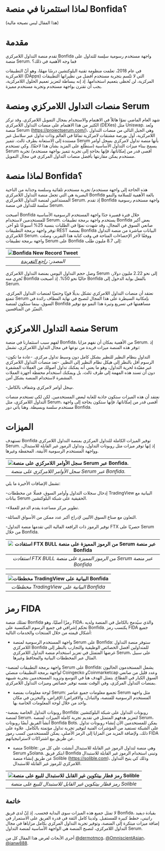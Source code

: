 # لماذا استثمرنا في منصة Bonfida؟

(هذا المقال ليس نصيحة مالية)

# مقدمة

تقدم منصة التداول اللامركزي Bonfida واجهة مستخدم رسومية سلِسة للتداول على منصة Serum. فما وجه الأهمية في ذلك؟

في عام 2018، تعلمت منظومة تقنية البلوكتشين درسًا مهمًا، وهو أنّ التطبيقات اللامركزية (DApps) التي لا تتّسم بتجربة مستخدم أفضل من نظيراتها التطبيقات المركزية، لن تُحظى بتعميم استخدامها. إذ إنه ببساطة لتعزيز تعميم الحلول اللامركزية، يجب أن تقترن بواجهة مستخدم وتجربة مستخدم مميزة.

# منصات التداول اللامركزي ومنصة Serum 

شهد العام الماضي نموًا هائلاً في الاهتمام والاستخدام بمجال التمويل اللامركزي. وقد تركز الكثير من هذا الاهتمام على منصات التداول اللامركزي (DEXes) مثل Uniswap. وتُعد منصة Serum (https://projectserum.com/)، وهي الجيل التالي من منصات التداول اللامركزية، أول بورصة مشتقات لامركزية تمامًا في العالم وذات تداول عبر سلاسل غير مستندة إلى الاستعانة بطرف ثالث. تتميز Serum بأنها منصة تداول لامركزي بسِجل أوامر يسمح ببناء ميزات التداول الأساسية (سنطّلع على المزيد بشأن هذا لاحقًا). وكي تستخدم Serum أقصى قدر من إمكاناتها، فإنها بحاجة إلى تجربة تتميز بواجهة مستخدم/ تجربة مستخدم يمكن مقارنتها بأفضل منصات التداول المركزي في مجال التمويل.

# لماذا منصة Bonfida؟

هذه الحاجة إلى واجهة مستخدم/ تجربة مستخدم تلقائية وسلسة وجذابة من الناحية البصرية هي التي تجعل منصة التداول اللامركزي Bonfida بالغة الأهمية للسلامة والنمو المستدامَين لمنصة التداول اللامركزي Serum. إذ تقدم Bonfida واجهة مستخدم رسومية سلسة للتداول في منصة Serum.

أصبحت Bonfida خلال فترة قصيرة جدًا واجهة المستخدم الرسومية الأساسية للمستخدمين لاستخدام Serum. يستخدم واجهة برمجة تطبيقات Bonfida بعض أكبر صانعي السوق في المجال، وقد شهدت نموًا في الطلبات بنسبة 25% أسبوعًا تلو آخر. توفر واجهة برمجة التطبيقات REST بمنصة Bonfida البيانات مباشرة من منصة التداول اللامركزي Serum. ووفقًا لآخر الإحصاءات المتاحة في وقت كتابة هذا التقرير، وصلت واجهة برمجة تطبيقات Serum  على Bonfida إلى 8.7 مليون طلب:

| ![Bonfida New Record Tweet](images/bonfida/bonfida-1.png) |
|:--:|
| *المصدر: [راجع التغريدة](https://twitter.com/bonfida/status/1338343464031948801)* |

وصل حجم التداول اليومي بمنصة التداول اللامركزي Serum  إلى نحو 2.22 مليون دولار، تُجرِي منه Bonfida حاليًا نحو 50%. إذ أصبحت Bonfida بالفعل بوابة الدخول إلى Serum.

نعتقد أن منصات التداول اللامركزي تشكل بديلًا قويًا وحتميًا لمنصات التداول المركزي. تتمتع Serum بإمكانية السيطرة على هذا المجال لتصبح في نهاية المطاف رائدة في السوق، بينما ستكون لمنصة Bonfida مساهمتها في تسريع وتيرة هذا النمو مع توفير التميّز عن المنافسين.

# منصة التداول اللامركزي Serum

لفهم سبب استثمارنا في منصة Bonfida، من الأهمية بمكان أن نفهم مزايا Serum. إذ توفر هذه المنصة ميزات فريدة من نوعها في مجال التداول اللامركزي، تشمل:

-التداول بنظام النظير للنظير بشكل كامل دون وسيط تداول مركزي.
-عادة ما تكون الرسوم أقل بالنظر إلى هيكل نظام النظير إلى النظير.
-تعد منصات التداول اللامركزي غير مقيّدة لحرية التداول، وهو ما يعني أنه يمكنك تداول أصولك من العملات المشفرة دون أن تسند هذه المهمة إلى طرف ثالث، بل ويمكنك استخدام محفظة أجهزة العملات المشفرة لاستخدام المنصة بشكل آمن.

-سِجل أوامر لامركزي وشفاف بالكامل.

نعتقد أن هذه الميزات ستكون جاذبة للغاية لبعض المستخدمين. لكن لكي تستخدم منصات التداول اللامركزي، مثل Serum، أقصى قدر من إمكاناتها، فإنها ستكون بحاجة إلى واجهة مستخدم سلسة وبسيطة. وهنا يأتي دور Bonfida.

# الميزات

تستهدف Bonfida توفير الميزات الكاملة للتداول المركزي بمنصة التداول اللامركزي Serum. إذ إنها توفر ميزات مثل روبوتات التداول، وتداول الرموز غير القابلة للاستبدال، وواجهة المستخدم الرسومية الأنيقة، المحفظة وغيرها.

| ![سجل الأوامر اللامركزي على منصة Serum  عبر Bonfida.](images/bonfida/bonfida-2.png) |
|:--:|
| *سجل الأوامر اللامركزي على منصة Serum  عبر Bonfida.* |


تشمل الإضافات الأخيرة ما يلي:

-إدخال سجلات التداول وأوامر السوق، فضلًا عن مخططات TradingView البيانية مع بيانات Serum الحقيقية على شبكة البلوكتشين.

-تطوير مركز مساعدة يقدم الدعم للعملاء.

-التعاون مع صناع السوق الآليين لإدراج أكبر عدد ممكن من الأسواق السائلة.

-توفير الرموز ذات الرافعة المالية التي تقدمها منصة التداول FTX حصريًا على Serum من خلال Bonfida.

| ![استفادت FTX BULL من الرموز المميزة على منصة Serum عبر منصة Bonfida](images/bonfida/bonfida-3.png) |
|:--:|
| *استفادت FTX BULL من الرموز المميزة على منصة Serum عبر منصة Bonfida* |

| ![مخططات TradingView البيانية على Bonfida](images/bonfida/bonfida-4.jpeg) |
|:--:|
| *مخططات TradingView البيانية على Bonfida* |

# رمز FIDA

تمتلك منصة Bonfida رمزًا أصليًا، وهو FIDA، والذي سيُدمج بالكامل في المنصة ولديه تحكم إشرافي في جميع الرسوم المكتسبة على Bonfida. يكتسب رمز FIDA جميع أشكال قيمته من خلال المنتجات والخدمات التالية:

- واجهة المستخدم الرسومية لمنصة Serum على Bonfida: ستوفر منصة التداول اللامركزي Bonfida للمتداولين أفضل الخصائص الوظيفية والتجارب بالنظر إلى غرضها المتمثل في تعزيز استخدام منصة التداول اللامركزي Serum، على سبيل المثال عبر المخططات البيانية والمحافظ وغيرها.

-واجهة برمجة التطبيقات لمنصة Serum على Bonfida: يشمل المستخدمون الحاليون لواجهة برمجة التطبيقات منصتَي Coingecko وCoinmarketcap وعدد قليل من صانعي السوق الكبار في القطاع. يتمثل الهدف هنا في التوسع وتزويد المستخدمين بتجربة شبيهة بمنصات التداول المركزي، وفي الوقت نفسه توفير خصائص وميزات التداول اللامركزي.

- لوحة معلومات بمنصة Serum: تجميع معلومات جميع عناصر Serum مثل واجهة المستخدم الرسومية للمنصة، والتبادل، والاقتراض/ الإقراض، والتخزين في مكان واحد من خلال لوحة المعلومات الخاصة بها.

-روبوتات التداول الخاصة بمنصة Bonfida: روبوتات التداول على شبكة البلوكتشين لمنصة Serum. لتعزيز هدفهم المتمثل في تقديم تجربة كاملة الميزات لمنصة Serum، أنشأ الفريق أيضًا روبوتات Bonfida Bots. يمكن للمستخدمين الآن إنشاء روبوتات تداول على الشبكة تستفيد من المؤشرات الفنية لتوفير تجربة تداول مؤتمتة بالكامل. علاوة على ذلك، ولإضافة المزيد من المزايا إلى الرمز الأصلي، يمكن للمستخدمين كسب رموز FIDA عن طريق بيع اشتراكات لاستراتيجياتهم.

- منصة Solible: وهي منصة لتداول الرموز غير القابلة للاستبدال أنشئت على كل من Serum وSolana. ابتكر فريق Bonfida وتبنى استخدام الرموز غير القابلة للاستبدال عن طريق إنشاء منصة Solible (https://solible.com)، وذلك كي يتيح التداول اللامركزي للرموز غير القابلة للاستبدال.

| ![رمز قطار بيتكوين غير القابل للاستبدال للبيع على منصة Solible](images/bonfida/bonfida-5.jpeg) |
|:--:|
| *رمز قطار بيتكوين غير القابل للاستبدال للبيع على منصة Solible* |

## خاتمة

لا تمثل جميع هذه الميزات سوى البداية فحسب. إذ إنّ لدى فريق Bonfida، بقيادة ديفيد راتيني، خطط كبيرة للمستقبل. ولدينا كامل الثقة في قدرة الفريق على الاستمرار في إضافة ميزات مبتكرة إلى المنصة، وتوفير تجربة التداول المركزي بكامل مزاياها في مجال التداول اللامركزي، لتصبح المنصة هي الواجهة الأساسية لمنصة التداول Serum. 

أجرى الأبحاث لغرض هذا المقال كل من [@dermotmcg](https://twitter.com/dermotmcg)، [@OmniscientAsian](https://twitter.com/OmniscientAsian)، [@ianw888](https://twitter.com/ianw888).
